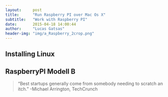 ```yaml
---
layout:     post
title:      "Run Raspberry PI over Mac Os X"
subtitle:   "Work with Raspberry PI"
date:       2015-04-18 14:00:44
author:     "Lucas Gatsas"
header-img: "img/a_Raspberry_2crop.png"
---
```


<h2 class="section-heading"><strong>Installing Linux </strong> </h2>
<h2 class="section-heading"> RaspberryPI Modell B </h2> 













<blockquote>
“Best startups generally come from somebody needing to scratch an itch.” -Michael Arrington, TechCrunch 
</blockquote>

